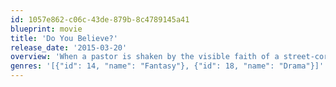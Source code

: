 ```yaml
---
id: 1057e862-c06c-43de-879b-8c4789145a41
blueprint: movie
title: 'Do You Believe?'
release_date: '2015-03-20'
overview: 'When a pastor is shaken by the visible faith of a street-corner preacher, he is reminded that true belief always requires action. His response ignites a journey that impacts everyone it touches in ways that only God could orchestrate.'
genres: '[{"id": 14, "name": "Fantasy"}, {"id": 18, "name": "Drama"}]'
---
```

